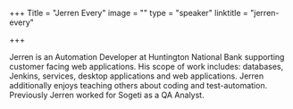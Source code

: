 +++
Title = "Jerren Every"
image = ""
type = "speaker"
linktitle = "jerren-every"

+++

Jerren is an Automation Developer at Huntington National Bank supporting customer facing web applications. His scope of work includes: databases, Jenkins, services, desktop applications and web applications. Jerren additionally enjoys teaching others about coding and test-automation. Previously Jerren worked for Sogeti as a QA Analyst.